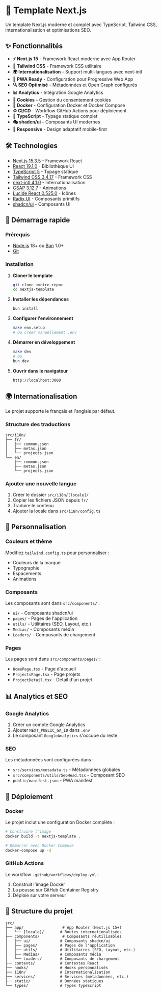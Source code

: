 # 🚀 Template Next.js

Un template Next.js moderne et complet avec TypeScript, Tailwind CSS, internationalisation et optimisations SEO.

## ✨ Fonctionnalités

- **⚡ Next.js 15** - Framework React moderne avec App Router
- **🎨 Tailwind CSS** - Framework CSS utilitaire
- **🌍 Internationalisation** - Support multi-langues avec next-intl
- **📱 PWA Ready** - Configuration pour Progressive Web App
- **🔍 SEO Optimisé** - Métadonnées et Open Graph configurés
- **📊 Analytics** - Intégration Google Analytics
- **🍪 Cookies** - Gestion du consentement cookies
- **🐳 Docker** - Configuration Docker et Docker Compose
- **⚙️ CI/CD** - Workflow GitHub Actions pour déploiement
- **🎯 TypeScript** - Typage statique complet
- **🎭 shadcn/ui** - Composants UI modernes
- **📱 Responsive** - Design adaptatif mobile-first

## 🛠️ Technologies

- [Next.js 15.3.5](https://nextjs.org/) - Framework React
- [React 19.1.0](https://react.dev/) - Bibliothèque UI
- [TypeScript 5](https://www.typescriptlang.org/) - Typage statique
- [Tailwind CSS 3.4.17](https://tailwindcss.com/) - Framework CSS
- [next-intl 4.1.0](https://next-intl-docs.vercel.app/) - Internationalisation
- [GSAP 3.12.7](https://greensock.com/gsap/) - Animations
- [Lucide React 0.525.0](https://lucide.dev/) - Icônes
- [Radix UI](https://www.radix-ui.com/) - Composants primitifs
- [shadcn/ui](https://ui.shadcn.com/) - Composants UI

## 🚀 Démarrage rapide

### Prérequis

- [Node.js](https://nodejs.org/) 18+ ou [Bun](https://bun.sh/) 1.0+
- [Git](https://git-scm.com/)

### Installation

1. **Cloner le template**

   ```bash
   git clone <votre-repo>
   cd nextjs-template
   ```

2. **Installer les dépendances**

   ```bash
   bun install
   ```

3. **Configurer l'environnement**

   ```bash
   make env.setup
   # Ou créer manuellement .env
   ```

4. **Démarrer en développement**

   ```bash
   make dev
   # Ou
   bun dev
   ```

5. **Ouvrir dans le navigateur**
   ```
   http://localhost:3000
   ```

## 🌍 Internationalisation

Le projet supporte le français et l'anglais par défaut.

### Structure des traductions

```
src/i18n/
├── fr/
│   ├── common.json
│   ├── metas.json
│   └── projects.json
└── en/
    ├── common.json
    ├── metas.json
    └── projects.json
```

### Ajouter une nouvelle langue

1. Créer le dossier `src/i18n/[locale]/`
2. Copier les fichiers JSON depuis `fr/`
3. Traduire le contenu
4. Ajouter la locale dans `src/i18n/config.ts`

## 🎨 Personnalisation

### Couleurs et thème

Modifiez `tailwind.config.ts` pour personnaliser :

- Couleurs de la marque
- Typographie
- Espacements
- Animations

### Composants

Les composants sont dans `src/components/` :

- `ui/` - Composants shadcn/ui
- `pages/` - Pages de l'application
- `utils/` - Utilitaires (SEO, Layout, etc.)
- `Medias/` - Composants média
- `Loaders/` - Composants de chargement

### Pages

Les pages sont dans `src/components/pages/` :

- `HomePage.tsx` - Page d'accueil
- `ProjectsPage.tsx` - Page projets
- `ProjectDetail.tsx` - Détail d'un projet

## 📊 Analytics et SEO

### Google Analytics

1. Créer un compte Google Analytics
2. Ajouter `NEXT_PUBLIC_GA_ID` dans `.env`
3. Le composant `GoogleAnalytics` s'occupe du reste

### SEO

Les métadonnées sont configurées dans :

- `src/services/metadata.ts` - Métadonnées globales
- `src/components/utils/SeoHead.tsx` - Composant SEO
- `public/manifest.json` - PWA manifest

## 🐳 Déploiement

### Docker

Le projet inclut une configuration Docker complète :

```bash
# Construire l'image
docker build -t nextjs-template .

# Démarrer avec Docker Compose
docker-compose up -d
```

### GitHub Actions

Le workflow `.github/workflows/deploy.yml` :

1. Construit l'image Docker
2. La pousse sur GitHub Container Registry
3. Déploie sur votre serveur

## 📁 Structure du projet

```
src/
├── app/                 # App Router (Next.js 15+)
│   └── [locale]/       # Routes internationalisées
├── components/          # Composants réutilisables
│   ├── ui/             # Composants shadcn/ui
│   ├── pages/          # Pages de l'application
│   ├── utils/          # Utilitaires (SEO, Layout, etc.)
│   ├── Medias/         # Composants média
│   └── Loaders/        # Composants de chargement
├── contexts/           # Contextes React
├── hooks/              # Hooks personnalisés
├── i18n/               # Internationalisation
├── services/           # Services (métadonnées, etc.)
├── static/             # Données statiques
└── types/              # Types TypeScript
```
